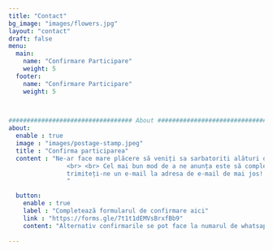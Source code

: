 ```yaml
---
title: "Contact"
bg_image: "images/flowers.jpg"
layout: "contact"
draft: false
menu:
  main:
    name: "Confirmare Participare"
    weight: 5
  footer:
    name: "Confirmare Participare"
    weight: 5
    


################################## About #####################################
about:
  enable : true
  image : "images/postage-stamp.jpeg"
  title : "Confirma participarea"
  content : "Ne-ar face mare plăcere să veniți sa sarbatoriti alături de noi, dar dacă este prea departe sau dacă aveți deja planuri,suntem înțelegători.
                <br> <br> Cel mai bun mod de a ne anunța este să completați următorul formular Google. Dacă apare ceva sau trebuie să ne contactați pentru orice motiv, vă rog
                trimiteți-ne un e-mail la adresa de e-mail de mai jos!
                "

  button:
    enable : true
    label : "Completeazã formularul de confirmare aici"
    link : "https://forms.gle/7t1t1dEMVsBrxfBb9"
    content: "Alternativ confirmarile se pot face la numarul de whatsapp: +1 857 389 7175. Vã rugãm indicati numele, numãrul de persoane și preferinte de meniu: Carne (pui, porc, vitã) sau Vegetarian sau Vegan"
    
---
```

